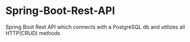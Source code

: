 # Spring-Boot-Rest-API
Spring Boot Rest API which connects with a PostgreSQL db and utilizes all HTTP(CRUD) methods
